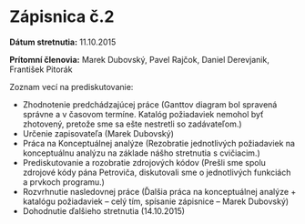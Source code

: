 # Zápisnica č.2

**Dátum stretnutia:** 11.10.2015

**Prítomní členovia:** Marek Dubovský, Pavel Rajčok, Daniel Derevjanik, František Pitorák

Zoznam vecí na prediskutovanie:

- Zhodnotenie predchádzajúcej práce (Ganttov diagram bol spravená správne a v časovom termíne. Katalóg požiadaviek nemohol byť zhotovený, pretože sme sa ešte nestretli so zadávateľom.)
- Určenie zapisovateľa (Marek Dubovský)
- Práca na Konceptuálnej analýze (Rezobratie jednotlivých požiadaviek na konceptuálnu analýzu na základe nášho stretnutia s cvičiacim.)
- Prediskutovanie a rozobratie zdrojových kódov (Prešli sme spolu zdrojové kódy pána Petroviča, diskutovali sme o jednotlivých funkciách a prvkoch programu.)
- Rozvrhnutie nasledovnej práce (Ďalšia práca na konceptuálnej analýze + katalógu požiadaviek – celý tím, spísanie zápisnice – Marek Dubovský)
- Dohodnutie ďalšieho stretnutia (14.10.2015)